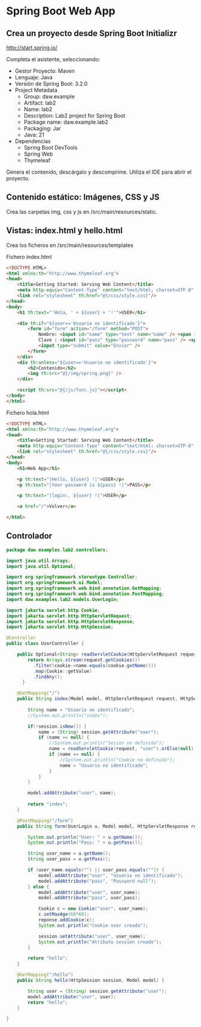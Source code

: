 # Spring Boot Web App

## Crea un proyecto desde Spring Boot Initializr

http://start.spring.io/

Completa el asistente, seleccionando:

- Gestor Proyecto: Maven
- Lenguaje: Java
- Versión de Spring Boot: 3.2.0
- Project Metadata
    - Group: daw.example
    - Artifact: lab2
    - Name: lab2
    - Description: Lab2 project for Spring Boot
    - Package name: daw.example.lab2
    - Packaging: Jar
    - Java: 21
- Dependencias
    - Spring Boot DevTools
    - Spring Web
    - Thymeleaf

Genera el contenido, descárgalo y descomprime. Utiliza el IDE para abrir el proyecto.

## Contenido estático: Imágenes, CSS y JS

Crea las carpetas img, css y js en /src/main/resources/static.

## Vistas: index.html y hello.html

Crea los ficheros en /src/main/resources/templates

Fichero index.html

```html
<!DOCTYPE HTML>
<html xmlns:th="http://www.thymeleaf.org">
<head> 
    <title>Getting Started: Serving Web Content</title> 
    <meta http-equiv="Content-Type" content="text/html; charset=UTF-8" />
    <link rel="stylesheet" th:href="@{/css/style.css}"/>
</head>
<body>
    <h1 th:text="'Hola, ' + ${user} + '!'">USER</h1>

    <div th:if="${user=='Usuario no identificado'}">
        <form id="form" action="/form" method="POST">
            Nombre: <input id="name" type="text" name="name" /> <span id="error_name"></span><br />
            Clave : <input id="pass" type="password" name="pass" /> <span id="error_pass"></span><br />
            <input type="submit" value="Enviar" />
        </form>
    </div>
    <div th:unless="${user=='Usuario no identificado'}">
        <h2>Contenido</h2>
        <img th:src="@{/img/spring.png}" />
    </div>

    <script th:src="@{/js/func.js}"></script>
</body>
</html>
```

Fichero hola.html

```html
<!DOCTYPE HTML>
<html xmlns:th="http://www.thymeleaf.org">
<head> 
    <title>Getting Started: Serving Web Content</title> 
    <meta http-equiv="Content-Type" content="text/html; charset=UTF-8" />
    <link rel="stylesheet" th:href="@{/css/style.css}"/>
</head>
<body>
    <h1>Web App</h1>

    <p th:text="|Hello, ${user} !|">USER</p>
    <p th:text="|Your password is ${pass} !|">PASS</p>

    <p th:text="|login:, ${user} !|">USER</p>

    <a href="/">Volver</a>

</html>
```

## Controlador

```java
package daw.examples.lab2.controllers;

import java.util.Arrays;
import java.util.Optional;

import org.springframework.stereotype.Controller;
import org.springframework.ui.Model;
import org.springframework.web.bind.annotation.GetMapping;
import org.springframework.web.bind.annotation.PostMapping;
import daw.examples.lab2.models.UserLogin;

import jakarta.servlet.http.Cookie;
import jakarta.servlet.http.HttpServletRequest;
import jakarta.servlet.http.HttpServletResponse;
import jakarta.servlet.http.HttpSession;

@Controller
public class UserController {

    public Optional<String> readServletCookie(HttpServletRequest request, String name){
        return Arrays.stream(request.getCookies())
          .filter(cookie->name.equals(cookie.getName()))
          .map(Cookie::getValue)
          .findAny();
      }

	@GetMapping("/")
	public String index(Model model, HttpServletRequest request, HttpSession session) {
		
        String name = "Usuario no identificado";
        //System.out.println("index");

        if(!session.isNew()) {
            name = (String) session.getAttribute("user");
            if (name == null) { 
                //System.out.println("Sesion no definida");
                name = readServletCookie(request, "user").orElse(null);
                if (name == null) { 
                    //System.out.println("Cookie no definida");
                    name = "Usuario no identificado";
                }
            }
        }

        model.addAttribute("user", name);
        
		return "index";
	}

	@PostMapping("/form")
	public String form(UserLogin u, Model model, HttpServletResponse reponse, HttpSession session) {

        System.out.println("User: " + u.getName());
        System.out.println("Pass: " + u.getPass());

        String user_name = u.getName();
        String user_pass = u.getPass();

        if (user_name.equals("") || user_pass.equals("")) {
            model.addAttribute("user", "Usuario no identificado");
            model.addAttribute("pass", "Password null");
        } else {
            model.addAttribute("user", user_name);
		    model.addAttribute("pass", user_pass);

            Cookie c = new Cookie("user", user_name);
			c.setMaxAge(60*60);
			reponse.addCookie(c);
            System.out.println("Cookie user creada");

			session.setAttribute("user", user_name);
			System.out.println("Atributo session creado");
        }

		return "hello";
	}

    @GetMapping("/hello")
	public String hello(HttpSession session, Model model) {

		String user = (String) session.getAttribute("user");
		model.addAttribute("user", user);
		return "hello";
	}

}
```





